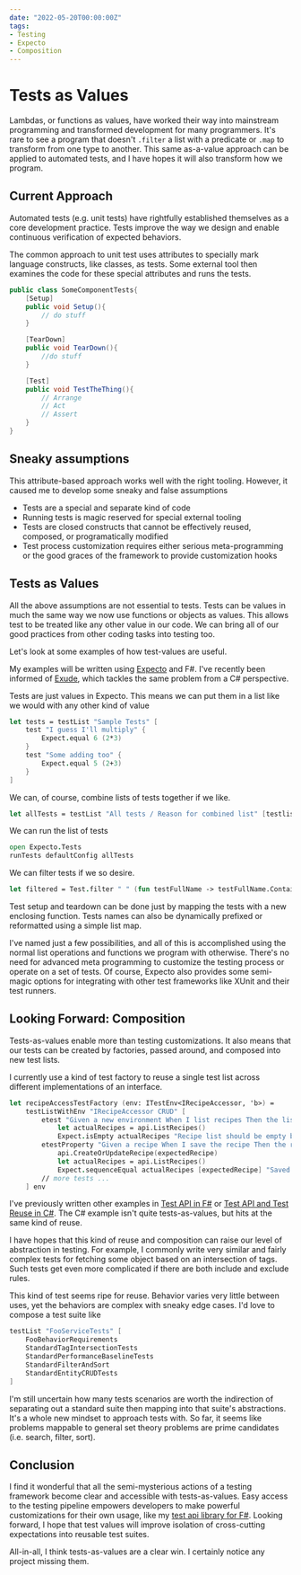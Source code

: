 ```yaml
---
date: "2022-05-20T00:00:00Z"
tags:
- Testing
- Expecto
- Composition
---
```


# Tests as Values

Lambdas, or functions as values, have worked their way into mainstream programming and transformed development for many programmers. 
It's rare to see a program that doesn't `.filter` a list with a predicate or `.map` to transform from one type to another. This same 
as-a-value approach can be applied to automated tests, and I have hopes it will also transform how we program.

## Current Approach

Automated tests (e.g. unit tests) have rightfully established themselves as a core development practice. Tests improve the way we design
and enable continuous verification of expected behaviors.

The common approach to unit test uses attributes to specially mark language constructs, like classes, as tests. Some external tool then examines the code for these special attributes and runs the tests.

```cs
public class SomeComponentTests{
    [Setup]
    public void Setup(){
        // do stuff
    }

    [TearDown]
    public void TearDown(){
        //do stuff
    }

    [Test]
    public void TestTheThing(){
        // Arrange
        // Act
        // Assert
    }
}
```

## Sneaky assumptions
This attribute-based approach works well with the right tooling. However, it caused me to develop some sneaky and false assumptions
- Tests are a special and separate kind of code
- Running tests is magic reserved for special external tooling
- Tests are closed constructs that cannot be effectively reused, composed, or programatically modified
- Test process customization requires either serious meta-programming or the good graces of the framework to provide customization hooks


## Tests as Values

All the above assumptions are not essential to tests. Tests can be values in much the same way we now use functions or objects as values.
This allows test to be treated like any other value in our code. We can bring all of our good practices from other coding tasks into testing too.

Let's look at some examples of how test-values are useful.

My examples will be written using [Expecto](https://github.com/haf/expecto) and F#. I've recently been informed of [Exude](https://github.com/GreanTech/Exude), which tackles the same problem from a C# perspective.


Tests are just values in Expecto. This means we can put them in a list like we would with any other kind of value

```fsharp
let tests = testList "Sample Tests" [
    test "I guess I'll multiply" {
        Expect.equal 6 (2*3)
    }
    test "Some adding too" {
        Expect.equal 5 (2+3)
    }
]
```

We can, of course, combine lists of tests together if we like. 
```fsharp
let allTests = testList "All tests / Reason for combined list" [testlist1; testlist2; ...; testlistN];
```

We can run the list of tests
```fsharp
open Expecto.Tests
runTests defaultConfig allTests
```

We can filter tests if we so desire.
```fsharp
let filtered = Test.filter " " (fun testFullName -> testFullName.Contains("expected prefix"))
```

Test setup and teardown can be done just by mapping the tests with a new enclosing function. Tests names can also be dynamically prefixed or reformatted using a simple list map. 

I've named just a few possibilities, and all of this is accomplished using the normal list operations and functions we program with otherwise. There's no need for advanced meta programming to customize the testing process or operate on a set of tests. Of course, Expecto also provides some semi-magic options for integrating with other test frameworks like XUnit and their test runners.

## Looking Forward: Composition

Tests-as-values enable more than testing customizations. It also means that our tests can be created by factories, passed around, and composed into new test lists.

I currently use a kind of test factory to reuse a single test list across different implementations of an interface.

```fsharp
let recipeAccessTestFactory (env: ITestEnv<IRecipeAccessor, 'b>) =
    testListWithEnv "IRecipeAccessor CRUD" [
        etest "Given a new environment When I list recipes Then the list is empty" <| fun (api: IRecipeAccessor) ->
            let actualRecipes = api.ListRecipes()
            Expect.isEmpty actualRecipes "Recipe list should be empty by default"
        etestProperty "Given a recipe When I save the recipe Then the recipe is listed" <| fun (api: IRecipeAccessor) (expectedRecipe:Recipe) ->
            api.CreateOrUpdateRecipe(expectedRecipe)
            let actualRecipes = api.ListRecipes()
            Expect.sequenceEqual actualRecipes [expectedRecipe] "Saved recipe should be listed"
        // more tests ...
    ] env
```

I've previously written other examples in [Test API in F#](../posts/2021-10-08-TestApi-in-FSharp-revised.md) or [Test API and Test Reuse in C#](../posts/2022-05-16-TestApi-and-Test-reuse-in-CSharp.md). The C# example isn't quite tests-as-values, but hits at the same kind of reuse.

I have hopes that this kind of reuse and composition can raise our level of abstraction in testing. For example, I commonly write very similar and fairly complex tests for fetching some object based on an intersection of tags. Such tests get even more complicated if there are both include and exclude rules. 

This kind of test seems ripe for reuse. Behavior varies very little between uses, yet the behaviors are complex with sneaky edge cases. I'd love to compose a test suite like
```fsharp
testList "FooServiceTests" [
    FooBehaviorRequirements
    StandardTagIntersectionTests
    StandardPerformanceBaselineTests
    StandardFilterAndSort
    StandardEntityCRUDTests
]
```

I'm still uncertain how many tests scenarios are worth the indirection of separating out a standard suite then mapping into that suite's abstractions. It's a whole new mindset to approach tests with. So far, it seems like problems mappable to general set theory problems are prime candidates (i.e. search, filter, sort). 

## Conclusion
I find it wonderful that all the semi-mysterious actions of a testing framework become clear and accessible with tests-as-values. Easy access to the testing pipeline empowers developers to make powerful customizations for their own usage, like my [test api library for F#](../posts/2021-10-08-TestApi-in-FSharp-revised.md). Looking forward, I hope that test values will improve isolation of cross-cutting expectations into reusable test suites. 

All-in-all, I think tests-as-values are a clear win. I certainly notice any project missing them. 
